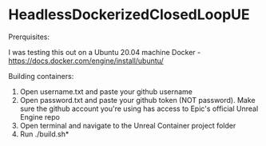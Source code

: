 # HeadlessDockerizedClosedLoopUE

Prerquisites: 
 
I was testing this out on a Ubuntu 20.04 machine 
Docker - https://docs.docker.com/engine/install/ubuntu/ 
 
Building containers:
1. Open username.txt and paste your github username 
2. Open password.txt and paste your github token (NOT password). Make sure the github account you're using has access to Epic's official Unreal Engine repo 
3. Open terminal and navigate to the Unreal Container project folder 
4. Run ./build.sh* 
